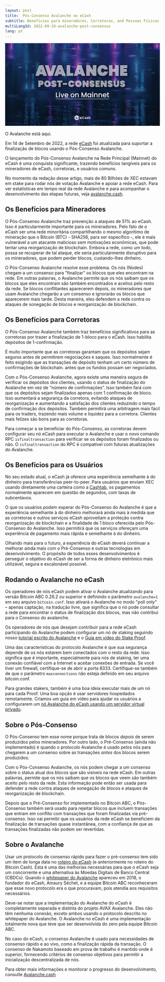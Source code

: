 ```yaml
---
layout: post
title:  Pós-Consenso Avalanche no eCash
subtitle: Benefícios para mineradores, Corretoras, and Pessoas Físicas.
multiLangId: 2022-09-29-avalanche-post-consensus
lang: pt
---
```


![Avalanche integrado na rede principal](/img/avalanche-live.jpg)

O Avalanche está aqui.

Em 14 de Setembro de 2022, a rede [eCash](https://e.cash) foi atualizada para suportar a finalização de blocos usando o Pós-Consenso Avalanche.

O lançamento do Pós-Consenso Avalanche na Rede Principal (Mainnet) do eCash é uma conquista significante, trazendo benefícios tangíveis para os mineradores de eCash, corretoras, e usuários comuns.

No momento da redação desse artigo, mais de 80 Bilhões de XEC estavam em stake para rodar nós de votação Avalanche e apoiar a rede eCash. Para ver estatísticas em tempo real da rede Avalanche e para acompanhar o desenvolvimento das etapas futuras, veja [avalanche.cash](https://avalanche.cash/).

## Os Benefícios para Mineradores

O Pós-Consenso Avalanche traz prevenção a ataques de 51% ao eCash. Isso é particularmente importante para os mineradores. Pelo fato de o eCash ser uma rede minoritária compartilhando o mesmo algoritimo de mineração que o Bitcoin (BTC) - SHA256, para ser específico -, ele é mais vulnerável a um atacante malicioso sem motivações econômicas, que pode tentar uma reorganização de blockchain. Embora a rede, como um todo, possa se recuperar de tal ataque, ele seria particularmente disruptivo para os mineradores, que podem perder blocos, custando-lhes dinheiro.

O Pós-Consenso Avalanche resolve esse problema. Os nós (Nodes) chegam a um consenso para "finalizar" os blocos que eles encontram na rede. Em outras palavras, o Avalanche permite que os nós saibam que os blocos que eles encontram são também encontrados e aceitos pelo resto da rede. Se blocos conflitantes aparecerem depois, os mineradores que usam Avalanche chegarão a um consenso e ignorarão os blocos que aparecerem mais tarde. Desta maneira, eles defendem a rede contra os ataques de sonegação de blocos e reorganização de blockchain.

## Os Benefícios para Corretoras

O Pós-Consenso Avalanche também traz benefícios significativos para as corretoras por trazer a finalização de 1-bloco para o eCash. Isso habilita depósitos de 1-confirmação.

É muito importante que as corretoras garantam que os depósitos sejam seguros antes de permitirem negociações e saques.
Isso normalmente é feito exigindo que as transações de depósito tenham um certo número de confirmações de blockchain. antes que os fundos possam ser negociados.

Com o Pós-Consenso Avalanche, agora existe uma maneira segura de verificar os depósitos dos clientes, usando o status de finalização do Avalanche em vez de “número de confirmações”. Isso também fará com que os depósitos sejam finalizados apenas com 1 confirmação de bloco. Isso aumentará a segurança da corretora, evitando ataques de reorganização e aumentando a satisfação  dos clientes reduzindo o tempo de confirmação dos depósitos. Também permitirá uma arbitragem mais fácil para os traders, trazendo mais volume e liquidez para a corretora. Clientes mais felizes são bons para as corretoras.

Para começar a se beneficiar do Pós-Consenso, as corretoras devem configurar seu nó eCash para executar o Avalanche e usar o
novo comando RPC `isfinaltransaction` para verificar se os depósitos foram finalizados ou não. O `isfinaltransaction` do RPC é compatível com futuras atualizações do Avalanche.

## Os Benefícios para os Usuários

No seu estado atual, o eCash já oferece uma experiência semelhante à do dinheiro para transferências peer-to-peer. Para usuários que enviam XEC usando diretamente uma carteira como a [Cashtab](https://cashtab.com/), os pagamentos normalmente aparecem em questão de
segundos, com taxas de subcentavos.

O que os usuários podem esperar do Pós-Consenso do Avalanche é que a experiência semelhante à do dinheiro melhorará ainda mais à medida que as corretoras e outros serviços eCash aproveitam a proteção contra reorganização de blockchain e a finalidade de 1 bloco oferecida pelo Pós-Consenso do Avalanche. Isso permitirá que os serviços ofereçam uma experiência de pagamento mais rápida e semelhante à do dinheiro.

Olhando mais para o futuro, a experiência do eCash deverá continuar a melhorar ainda mais com o Pré-Consenso e outras tecnologias em desenvolvimento. O propósito de todos esses desenvolvimentos é perseguir o objetivo do eCash de ser a forma de dinheiro eletrônico mais utilizável, segura e escalonável possível.

## Rodando o Avalanche no eCash

Os operadores de nós eCash podem ativar o Avalanche atualizando para versão Bitcoin ABC 0.26.2 ou superior e definindo o parâmetro `avalanche=1` em seu arquivo `bitcoin.conf`. Isso ativará o Avalanche no modo "poll only" – apenas captação, na tradução livre, que significa que o nó pode consultar a rede para encontrar o status de finalização dos blocos, mas não contribui para o Consenso do avalanche.

Os operadores de nós que desejam contribuir para a rede eCash participando do Avalanche podem configurar um nó de staking seguindo nosso [tutorial escrito do Avalanche](/2022-09-07-avalanche-tutorial/) e o
[Guia em vídeo do Stake Proof](https://youtu.be/3k5M4k8OF-I).

Uma das características do protocolo Avalanche é que sua segurança depende de os nós estarem bem conectados com o resto da rede. Isso significa que é importante, especialmente para nós de staking, ter uma conexão confiável com a Internet e aceitar conexões de entrada. Se você tiver um firewall, certifique-se de abrir a porta 8333.
Certifique-se também de que o parâmetro `maxconnections` não esteja definido em seu arquivo bitcoin.conf.

Para grandes stakers, também é uma boa ideia executar mais de um nó para cada Proof. Uma boa opção é usar servidores hospedados remotamente. Criamos um guia em vídeo para ajudar os usuários a configurarem um [nó Avalanche do eCash usando um servidor virtual privado](https://youtu.be/ls88OH3eGwQ).

## Sobre o Pós-Consenso

O Pós-Consenso tem esse nome porque trata de blocos *depois* de serem produzidos pelos mineradores.
Por outro lado, o Pré-Consenso (ainda não implementado) é quando o protocolo Avalanche é usado pelos nós para chegarem a um consenso sobre as transações *antes* dos blocos serem produzidos.

Com o Pós-Consenso Avalanche, os nós podem chegar a um consenso sobre o status atual dos blocos que são visíveis na rede eCash. Em outras palavras, permite que os nós saibam que os blocos que veem são também aceito pelo resto da rede. Esta informação pode então ser usada para defender a rede contra ataques de sonegação de blocos e ataques de reorganização de blockchain.

Depois que o Pré-Consenso for implementado no Bitcoin ABC, o Pós-Consenso também será usado para rejeitar blocos que incluem transações que entram em conflito com transações que foram finalizadas via pré-consenso. Isso vai permitir que os usuários da rede eCash se beneficiem da finalização de transações quase instantânea, com a confiança de que as transações finalizadas não podem ser revertidas.

## Sobre o Avalanche

Usar um protocolo de consenso rápido para fazer o pré-consenso tem sido um item de longa data no [roteiro do eCash](https://e.cash/roadmap-explained) (e anteriormente no roteiro do Bitcoin Cash). Esta é uma das melhorias necessárias para que o eCash seja um concorrente e uma alternativa às Moedas Digitais de Banco Central (CBDCs). Quando o [whitepaper do Avalanche](https://ipfs.io/ipfs/QmUy4jh5mGNZvLkjies1RWM4YuvJh5o2FYopNPVYwrRVGV) apareceu em 2018, o fundador do eCash, Amaury Séchet, e a equipe Bitcoin ABC reconheceram que esse novo protocolo era o que procuravam, pois atendia aos requisitos necessários.

Deve-se notar que a implementação do Avalanche do eCash é completamente separada e distinta do projeto AVAX Avalanche. Eles não têm nenhuma conexão, exceto ambos usando o protocolo descrito no whitepaper do Avalanche. O Avalanche no eCash é uma implementação totalmente nova que teve que ser desenvolvida do zero pela equipe Bitcoin ABC.

No caso do eCash, o consenso Avalanche é usado para necessidades de consenso rápido e ao vivo, como a finalização rápida da transação. O consenso de Nakamoto baseado em prova de trabalho é mantido onde é superior, fornecendo critérios de consenso objetivos para permitir a inicialização descentralizada de nós.

Para obter mais informações e monitorar o progresso do desenvolvimento, consulte [Avalanche.cash](https://www.avalanche.cash/)

